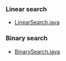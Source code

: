 ### Linear search
- <a href="https://github.com/hongjw1991/Java-DataStructure-Algorithm-DesignPattern/blob/master/Algorithm/Search_algorithm/LinearSearch.java">LinearSearch.java</a>

### Binary search
- <a href="https://github.com/hongjw1991/Java-DataStructure-Algorithm-DesignPattern/blob/master/Algorithm/Search_algorithm/BinarySearch.java">BinarySearch.java</a>